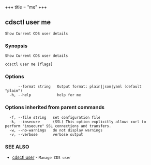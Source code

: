 +++
title = "me"
+++
## cdsctl user me

`Show Current CDS user details`

### Synopsis

`Show Current CDS user details`

```
cdsctl user me [flags]
```

### Options

```
      --format string   Output format: plain|json|yaml (default "plain")
  -h, --help            help for me
```

### Options inherited from parent commands

```
  -f, --file string   set configuration file
  -k, --insecure      (SSL) This option explicitly allows curl to perform "insecure" SSL connections and transfers.
  -w, --no-warnings   do not display warnings
  -v, --verbose       verbose output
```

### SEE ALSO

* [cdsctl user](/cli/cdsctl/user/)	 - `Manage CDS user`

